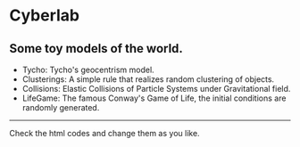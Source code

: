 # Cyberlab
Some toy models of the world.
-------------------------------------------
+ Tycho: Tycho's geocentrism model.
+ Clusterings: A simple rule that realizes random clustering of objects.
+ Collisions: Elastic Collisions of Particle Systems under Gravitational field.
+ LifeGame: The famous Conway's Game of Life, the initial conditions are randomly generated.
---------------------------------------------
Check the html codes and change them as you like.